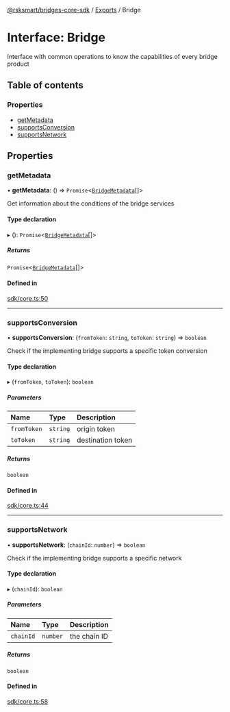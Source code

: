 [@rsksmart/bridges-core-sdk](../README.md) / [Exports](../modules.md) / Bridge

# Interface: Bridge

Interface with common operations to know the capabilities of every bridge product

## Table of contents

### Properties

- [getMetadata](Bridge.md#getmetadata)
- [supportsConversion](Bridge.md#supportsconversion)
- [supportsNetwork](Bridge.md#supportsnetwork)

## Properties

### getMetadata

• **getMetadata**: () => `Promise`\<[`BridgeMetadata`](BridgeMetadata.md)[]\>

Get information about the conditions of the bridge services

#### Type declaration

▸ (): `Promise`\<[`BridgeMetadata`](BridgeMetadata.md)[]\>

##### Returns

`Promise`\<[`BridgeMetadata`](BridgeMetadata.md)[]\>

#### Defined in

[sdk/core.ts:50](https://github.com/rsksmart/bridges-core-sdk/blob/0e235bb7c0efe3213e0c46ed267b8cbbc0c6f036/src/sdk/core.ts#L50)

___

### supportsConversion

• **supportsConversion**: (`fromToken`: `string`, `toToken`: `string`) => `boolean`

Check if the implementing bridge supports a specific token conversion

#### Type declaration

▸ (`fromToken`, `toToken`): `boolean`

##### Parameters

| Name | Type | Description |
| :------ | :------ | :------ |
| `fromToken` | `string` | origin token |
| `toToken` | `string` | destination token |

##### Returns

`boolean`

#### Defined in

[sdk/core.ts:44](https://github.com/rsksmart/bridges-core-sdk/blob/0e235bb7c0efe3213e0c46ed267b8cbbc0c6f036/src/sdk/core.ts#L44)

___

### supportsNetwork

• **supportsNetwork**: (`chainId`: `number`) => `boolean`

Check if the implementing bridge supports a specific network

#### Type declaration

▸ (`chainId`): `boolean`

##### Parameters

| Name | Type | Description |
| :------ | :------ | :------ |
| `chainId` | `number` | the chain ID |

##### Returns

`boolean`

#### Defined in

[sdk/core.ts:58](https://github.com/rsksmart/bridges-core-sdk/blob/0e235bb7c0efe3213e0c46ed267b8cbbc0c6f036/src/sdk/core.ts#L58)
